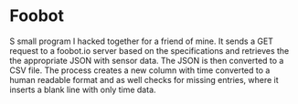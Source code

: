 # Foobot
S small program I hacked together for a friend of mine. It sends a GET request to a foobot.io server based on the specifications and retrieves the the appropriate JSON with sensor data. The JSON is then converted to a CSV file. The process creates a new column with time converted to a human readable format and as well checks for missing entries, where it inserts a blank line with only time data.

